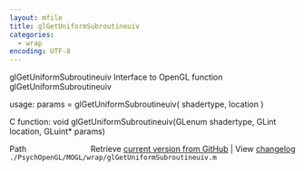 ```yaml
---
layout: mfile
title: glGetUniformSubroutineuiv
categories:
  - wrap
encoding: UTF-8
---
```


glGetUniformSubroutineuiv  Interface to OpenGL function glGetUniformSubroutineuiv

usage:  params = glGetUniformSubroutineuiv( shadertype, location )

C function:  void glGetUniformSubroutineuiv(GLenum shadertype, GLint location, GLuint\* params)


<div class="code_header" style="text-align:right;">
  <span style="float:left;">Path&nbsp;&nbsp;</span> <span class="counter">Retrieve <a href=
  "https://raw.github.com/Psychtoolbox-3/Psychtoolbox-3/beta/./PsychOpenGL/MOGL/wrap/glGetUniformSubroutineuiv.m">current version from GitHub</a> | View <a href=
  "https://github.com/Psychtoolbox-3/Psychtoolbox-3/commits/beta/./PsychOpenGL/MOGL/wrap/glGetUniformSubroutineuiv.m">changelog</a></span>
</div>
<div class="code">
  <code>./PsychOpenGL/MOGL/wrap/glGetUniformSubroutineuiv.m</code>
</div>
